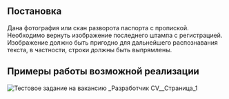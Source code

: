 ## Постановка

Дана фотография или скан разворота паспорта с пропиской.
Необходимо вернуть изображение последнего штампа с регистрацией. Изображение
должно быть пригодно для дальнейшего распознавания текста, в частности, строки
должны быть выпрямлены.

## Примеры работы возможной реализации

![Тестовое задание на вакансию _Разработчик CV__Страница_1](https://github.com/albert-stepanyan/registration_recognition/assets/158582989/cf9249ee-8a1d-45a5-8752-b753c9a69564)

